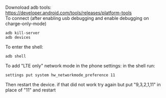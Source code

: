 Downoload adb tools: https://developer.android.com/tools/releases/platform-tools  
To connect (after enabling usb debugging and enable debugging on charge-only-mode)
```shell
adb kill-server
adb devices
```
To enter the shell:
```
adb shell
```
To add "LTE only" network mode in the phone settings: in the shell run:
```
settings put system hw_networkmode_preference 11
```
Then restart the device. if that did not work try again but put "9,3,2,1,11" in place of "11" and restart
